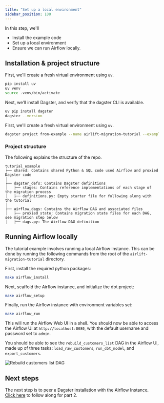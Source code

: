 ```yaml
---
title: "Set up a local environment"
sidebar_position: 100
---
```


In this step, we'll

- Install the example code
- Set up a local environment
- Ensure we can run Airflow locally.

## Installation & project structure

First, we'll create a fresh virtual environment using `uv`.

```bash
pip install uv
uv venv
source .venv/bin/activate
```

Next, we'll install Dagster, and verify that the dagster CLI is available.

```bash
uv pip install dagster
dagster --version
```

First, we'll create a fresh virtual environment using `uv`.

```bash
dagster project from-example --name airlift-migration-tutorial --example airlift-migration-tutorial
```

### Project structure

The following explains the structure of the repo.

```plaintext
tutorial_example
├── shared: Contains shared Python & SQL code used Airflow and proxied Dagster code
│
├── dagster_defs: Contains Dagster definitions
│   ├── stages: Contains reference implementations of each stage of the migration process
│   ├── definitions.py: Empty starter file for following along with the tutorial
│
├── airflow_dags: Contains the Airflow DAG and associated files
│   ├── proxied_state: Contains migration state files for each DAG, see migration step below
│   ├── dags.py: The Airflow DAG definition
```

## Running Airflow locally

The tutorial example involves running a local Airflow instance. This can be done by running the following commands from the root of the `airlift-migration-tutorial` directory.

First, install the required python packages:

```bash
make airflow_install
```

Next, scaffold the Airflow instance, and initialize the dbt project:

```bash
make airflow_setup
```

Finally, run the Airflow instance with environment variables set:

```bash
make airflow_run
```

This will run the Airflow Web UI in a shell. You should now be able to access the Airflow UI at `http://localhost:8080`, with the default username and password set to `admin`.

You should be able to see the `rebuild_customers_list` DAG in the Airflow UI, made up of three tasks: `load_raw_customers`, `run_dbt_model`, and `export_customers`.

![Rebuild customers list DAG](/images/guides/migrate/airlift/rebuild_customers_dag.png)

## Next steps

The next step is to peer a Dagster installation with the Airflow Instance. [Click here](peer) to follow along for part 2.
